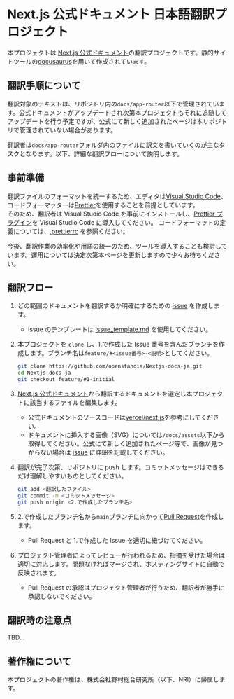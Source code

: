 # Next.js 公式ドキュメント 日本語翻訳プロジェクト

本プロジェクトは [Next.js 公式ドキュメント](https://nextjs.org/docs)の翻訳プロジェクトです。静的サイトツールの[docusaurus](https://docusaurus.io/)を用いて作成されています。

## 翻訳手順について

翻訳対象のテキストは、リポジトリ内の`docs/app-router`以下で管理されています。公式ドキュメントがアップデートされ次第本プロジェクトもそれに追随してアップデートを行う予定ですが、公式にて新しく追加されたページは本リポジトリで管理されていない場合があります。

翻訳者は`docs/app-router`フォルダ内のファイルに訳文を書いていくのが主なタスクとなります。以下、詳細な翻訳フローについて説明します。

## 事前準備

翻訳ファイルのフォーマットを統一するため、エディタは[Visual Studio Code](https://code.visualstudio.com/)、コードフォーマッターは[Prettier](https://prettier.io/)を使用することを前提としています。<br>そのため、翻訳者は Visual Studio Code を事前にインストールし、[Prettier プラグイン](https://marketplace.visualstudio.com/items?itemName=esbenp.prettier-vscode)を Visual Studio Code に導入してください。
コードフォーマットの定義については、[.prettierrc](https://github.com/openstandia/Nextjs-docs-ja/blob/main/.prettierrc) を参照ください。

今後、翻訳作業の効率化や用語の統一のため、ツールを導入することも検討しています。運用については決定次第本ページを更新しますので少々お待ちください。

## 翻訳フロー

1. どの範囲のドキュメントを翻訳するか明確にするための [issue](https://github.com/openstandia/Nextjs-docs-ja/issues) を作成します。
   - issue のテンプレートは [issue_template.md](https://github.com/openstandia/Nextjs-docs-ja/blob/main/.github/ISSUE_TEMPLATE/issue_template.md) を使用してください。
2. 本プロジェクトを `clone` し、1.で作成した Issue 番号を含んだブランチを作成します。ブランチ名は`feature/#<issue番号>-<説明>`としてください。

   ```bash
   git clone https://github.com/openstandia/Nextjs-docs-ja.git
   cd Nextjs-docs-ja
   git checkout feature/#1-initial
   ```

3. [Next.js 公式ドキュメント](https://nextjs.org/docs)から翻訳するドキュメントを選定し本プロジェクトに該当するファイルを編集します。
   - 公式ドキュメントのソースコードは[vercel/next.js](https://github.com/vercel/next.js/tree/canary/docs)を参考にしてください。
   - ドキュメントに挿入する画像（SVG）については`/docs/assets`以下から取得してください。公式にて新しく追加されたページ等で、画像が見つからない場合は [issue](https://github.com/openstandia/Nextjs-docs-ja/issues) に詳細を記載してください。
4. 翻訳が完了次第、リポジトリに push します。コミットメッセージはできるだけ理解しやすいものとしてください。

   ```bash
   git add <翻訳したファイル>
   git commit -m <コミットメッセージ>
   git push origin <2.で作成したブランチ名>
   ```

5. 2.で作成したブランチ名から`main`ブランチに向かって[Pull Request](https://github.com/openstandia/Nextjs-docs-ja/pulls)を作成します。
   - Pull Request と 1.で作成した Issue を適切に紐づけてください。
6. プロジェクト管理者によってレビューが行われるため、指摘を受けた場合は適切に対応します。問題なければマージされ、ホスティングサイトに自動で反映されます。
   - Pull Request の承認はプロジェクト管理者が行うため、翻訳者が勝手に承認しないでください。

## 翻訳時の注意点

TBD...

## 著作権について

本プロジェクトの著作権は、株式会社野村総合研究所（以下、NRI）に帰属します。
